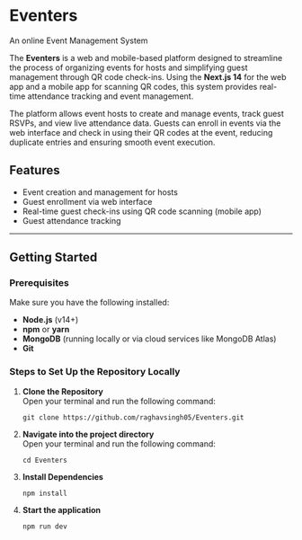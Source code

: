 # Eventers
An online Event Management System

The **Eventers** is a web and mobile-based platform designed to streamline the process of organizing events for hosts and simplifying guest management through QR code check-ins. Using the **Next.js 14** for the web app and a mobile app for scanning QR codes, this system provides real-time attendance tracking and event management.

The platform allows event hosts to create and manage events, track guest RSVPs, and view live attendance data. Guests can enroll in events via the web interface and check in using their QR codes at the event, reducing duplicate entries and ensuring smooth event execution.

## Features
- Event creation and management for hosts
- Guest enrollment via web interface
- Real-time guest check-ins using QR code scanning (mobile app)
- Guest attendance tracking

---

## Getting Started

### Prerequisites
Make sure you have the following installed:
- **Node.js** (v14+)
- **npm** or **yarn**
- **MongoDB** (running locally or via cloud services like MongoDB Atlas)
- **Git**

### Steps to Set Up the Repository Locally

1. **Clone the Repository**  
   Open your terminal and run the following command:
   ```terminal
   git clone https://github.com/raghavsingh05/Eventers.git

2. **Navigate into the project directory**  
   Open your terminal and run the following command:
   ```terminal
   cd Eventers

2. **Install Dependencies**  
   ```terminal
   npm install

3. **Start the application**
   ```terminal
   npm run dev
